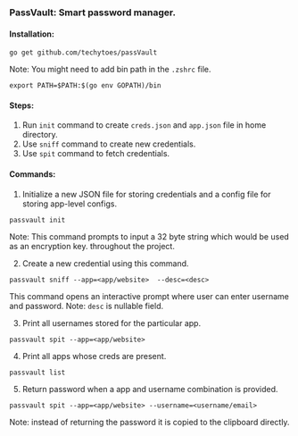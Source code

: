 ### PassVault: Smart password manager.

#### Installation:
```
go get github.com/techytoes/passVault
```

Note: You might need to add bin path in the `.zshrc` file.

```
export PATH=$PATH:$(go env GOPATH)/bin
```

#### Steps:

1. Run `init` command to create `creds.json` and `app.json` file in home directory.
2. Use `sniff` command to create new credentials.
3. Use `spit` command to fetch credentials.

#### Commands:

1. Initialize a new JSON file for storing credentials and a config file for storing app-level configs.
```
passvault init
```
Note: This command prompts to input a 32 byte string which would be used as an encryption key.
throughout the project.

2. Create a new credential using this command.

```
passvault sniff --app=<app/website>  --desc=<desc>
```

This command opens an interactive prompt where user can enter username and password.
Note: `desc` is nullable field.

3. Print all usernames stored for the particular app.

```
passvault spit --app=<app/website>
```

4. Print all apps whose creds are present.

```
passvault list
```

5. Return password when a app and username combination is provided.

```
passvault spit --app=<app/website> --username=<username/email>
```

Note: instead of returning the password it is copied to the clipboard directly.
